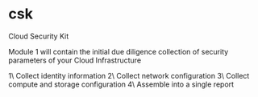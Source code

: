 # csk
Cloud Security Kit
<p>Module 1 will contain the initial due diligence collection of security parameters of your Cloud Infrastructure </p>
1\ Collect identity information
2\ Collect network configuration
3\ Collect compute and storage configuration
4\ Assemble into a single report
